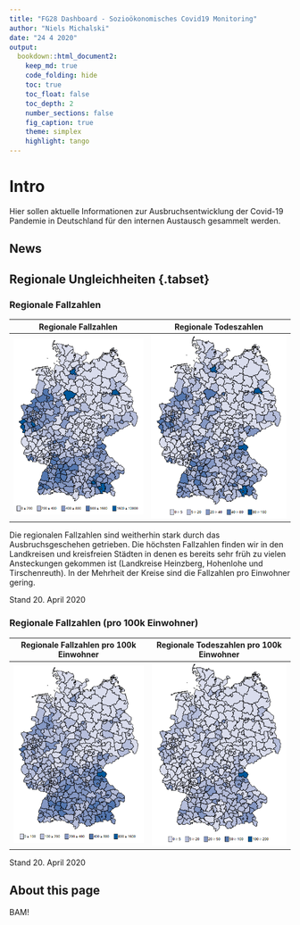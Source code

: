 ```yaml
---
title: "FG28 Dashboard - Sozioökonomisches Covid19 Monitoring"
author: "Niels Michalski"
date: "24 4 2020"
output: 
  bookdown::html_document2:
    keep_md: true
    code_folding: hide
    toc: true
    toc_float: false
    toc_depth: 2
    number_sections: false
    fig_caption: true
    theme: simplex
    highlight: tango
---
```




# Intro 

Hier sollen aktuelle Informationen zur Ausbruchsentwicklung der Covid-19 Pandemie in Deutschland für den internen Austausch gesammelt werden. 

## News


## Regionale Ungleichheiten {.tabset}

### Regionale Fallzahlen 

Regionale Fallzahlen       |  Regionale Todeszahlen
:-------------------------:|:-------------------------:
![](Fallzahlen_Regional.png)  |  ![](Todeszahlen_Regional.png)

Die regionalen Fallzahlen sind weitherhin stark durch das Ausbruchsgeschehen getrieben. Die höchsten Fallzahlen finden wir in den Landkreisen und kreisfreien Städten in denen es bereits sehr früh zu vielen Ansteckungen gekommen ist (Landkreise Heinzberg, Hohenlohe und Tirschenreuth). In der Mehrheit der Kreise sind die Fallzahlen pro Einwohner gering. 

Stand 20. April 2020

### Regionale Fallzahlen (pro 100k Einwohner)

Regionale Fallzahlen pro 100k Einwohner       |  Regionale Todeszahlen pro 100k Einwohner
:-------------------------:|:-------------------------:
![](Fallzahlen_p100k_Regional.png)  |  ![](Todeszahlen_p100k_Regional.png)

Stand 20. April 2020

## About this page

BAM!





